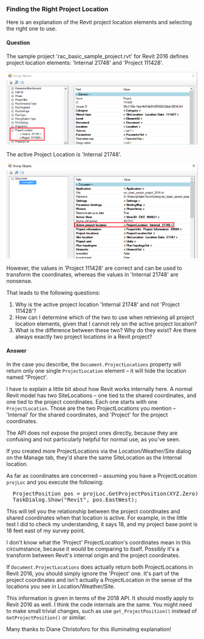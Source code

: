<head>
<meta http-equiv="Content-Type" content="text/html; charset=utf-8">
<link rel="stylesheet" type="text/css" href="bc.css">
<script src="run_prettify.js" type="text/javascript"></script>
<!--
<script src="https://google-code-prettify.googlecode.com/svn/loader/run_prettify.js" type="text/javascript"></script>
-->
</head>

<!---

- 12981176 [How to find the right Project Location]

Finding the Right Project Location @AutodeskForge #ForgeDevCon #RevitAPI @AutodeskRevit #adsk #aec #bim #dynamobim http://bit.ly/right_project_loc

An explanation of the Revit project location elements and selecting the right one to use.
I see two project location elements: 'Internal 21748' and 'Project 111428'.
The active Project Location is 'Internal 21748'.
However, the values in 'Project 111428' are correct and can be used to transform the coordinates, whereas the values in 'Internal 21748' are nonsense.
Why is the active project location wrong?
How can I determine which of the two to use?
What is the difference between these two? ...

-->

### Finding the Right Project Location

Here is an explanation of the Revit project location elements and selecting the right one to use.

#### <a name="2"></a>Question

The sample project 'rac_basic_sample_project.rvt' for Revit 2016 defines project location elements: 'Internal 21748' and 'Project 111428'.

<center>
<img src="img/project_location_1.png" alt="Project locations" width="802">
</center>

The active Project Location is 'Internal 21748'.

<center>
<img src="img/project_location_2.png" alt="Active project location" width="800">
</center>

However, the values in 'Project 111428' are correct and can be used to transform the coordinates, whereas the values in 'Internal 21748' are nonsense.

That leads to the following questions:

1. Why is the active project location 'Internal 21748' and not 'Project 111428'?
2. How can I determine which of the two to use when retrieving all project location elements, given that I cannot rely on the active project location?
3. What is the difference between these two? Why do they exist? Are there always exactly two project locations in a Revit project?

<!----
<center>
<img src="img/project_location.png" alt="Project locations" width="846">
</center>
---->

#### <a name="3"></a>Answer

In the case you describe, the `Document.ProjectLocations` property will return only one single `ProjectLocation` element &ndash; it will hide the location named "Project'.

I have to explain a little bit about how Revit works internally here. A normal Revit model has two SiteLocations &ndash; one tied to the shared coordinates, and one tied to the project coordinates. Each one starts with one `ProjectLocation`. Those are the two ProjectLocations you mention &ndash; 'Internal' for the shared coordinates, and 'Project' for the project coordinates.

The API does not expose the project ones directly, because they are confusing and not particularly helpful for normal use, as you've seen.

If you created more ProjectLocations via the Location/Weather/Site dialog on the Manage tab, they'd share the same SiteLocation as the Internal location.

As far as coordinates are concerned &ndash; assuming you have a ProjectLocation `projLoc` and you execute the following:

<pre class="code">
  ProjectPosition pos = projLoc.GetProjectPosition(XYZ.Zero);
  TaskDialog.Show("Revit", pos.EastWest);
</pre>

This will tell you the relationship between the project coordinates and shared coordinates when that location is active. For example, in the little test I did to check my understanding, it says 18, and my project base point is 18 feet east of my survey point.

I don't know what the 'Project' ProjectLocation's coordinates mean in this circumstance, because it would be comparing to itself. Possibly it's a transform between Revit's internal origin and the project coordinates.

If `Document.ProjectLocations` does actually return both ProjectLocations in Revit 2016, you should simply ignore the 'Project' one. It's part of the project coordinates and isn't actually a ProjectLocation in the sense of the locations you see in Location/Weather/Site.

This information is given in terms of the 2018 API. It should mostly apply to Revit 2016 as well. I think the code internals are the same. You might need to make small trivial changes, such as use `get_ProjectPosition()` instead of `GetProjectPosition()` or similar.

Many thanks to Diane Christoforo for this illuminating explanation!
